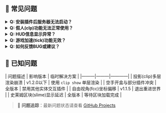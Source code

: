 
## 💬 常见问题

<details>
<summary><strong>Q: 安装插件后服务器无法启动？</strong></summary>

A: 请按顺序检查：
1. 确保已安装 [LeviLamina](https://github.com/LiteLDev/LeviLamina) 框架
2. 确认已安装 [legacy-script-engine-quickjs](https://github.com/LiteLDev/LegacyScriptEngine) 引擎
3. 检查插件文件是否放置在正确的 `plugins` 目录
4. 查看服务器日志中的具体报错信息
</details>

<details>
<summary><strong>Q: 假人(clp)功能无法正常使用？</strong></summary>

A: 尝试以下解决方案：
1. 执行 `clp op false` 关闭权限验证（测试环境）
2. 确认假人名称不含特殊字符
3. 检查玩家是否拥有 OP 权限
4. 使用 `clp gui` 通过图形界面操作
</details>

<details>
<summary><strong>Q: HUD信息显示异常？</strong></summary>

A: 可能原因：
1. 参数错误：确认使用 `hud gui mspt,tps` 正确格式
2. 版本冲突：确保所有组件均为最新版本
3. 渲染冲突：尝试关闭其他显示类插件
4. 使用 `clrule` 重置相关功能规则
</details>

<details>
<summary><strong>Q: 游戏加速(tick)功能无效？</strong></summary>

A: 操作建议：
1. 确认已输入完整命令 `tick rate 20`（默认值）
2. 过高值可能导致卡顿，建议不超过 `100`
3. 使用 `tick free` 解除加速状态
4. 需要OP权限执行
</details>

<details>
<summary><strong>Q: 如何反馈BUG或建议？</strong></summary>

A: 请通过以下渠道：
1. GitHub Issues： [插件仓库地址]
2. 官方QQ群： [群号]
3. 邮件联系： support@copperlamp.org
4. 反馈时请附上：
   - 服务器日志
   - 复现步骤
   - 相关截图/视频
</details>

## 🐛 已知问题
| 问题描述 | 影响版本 | 临时解决方案 |
|———|———|————|
| 投影(clip)多层渲染崩溃 | v1.2.0以下 | 使用 `clip show` 单层渲染 |
| 空手开盒与部分插件冲突 | 全版本 | 禁用其他实体交互插件 |
| 自由视角(fcc)坐标偏移 | v1.1.5 | 退出重进世界 |
| 史莱姆区块(slime)显示延迟 | 全版本 | 等待区块加载完成 |

> 📢 **问题追踪**：最新问题状态请查看 [GitHub Projects](https://github.com/.../projects/1)
